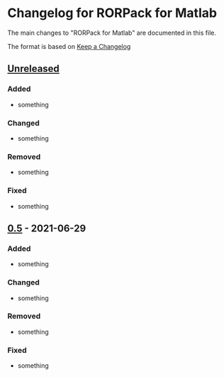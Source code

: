 # Changelog for RORPack for Matlab

The main changes to "RORPack for Matlab" are documented in this file.

The format is based on [Keep a Changelog](https://keepachangelog.com/en/1.0.0/)

## [Unreleased]

### Added 

- something

### Changed

- something

### Removed

- something

### Fixed

- something

## [0.5] - 2021-06-29

### Added 

- something

### Changed

- something

### Removed

- something

### Fixed

- something


[unreleased]: https://github.com/lassipau/rorpack-matlab/compare/v0.1...HEAD
[0.5]: https://github.com/lassipau/rorpack-matlab/releases/tag/v0.5

